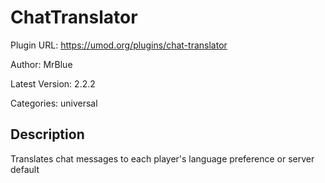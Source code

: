 # ChatTranslator

Plugin URL: https://umod.org/plugins/chat-translator

Author: MrBlue

Latest Version: 2.2.2

Categories: universal

## Description

Translates chat messages to each player's language preference or server default
